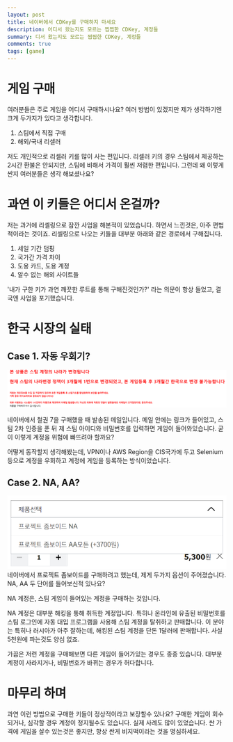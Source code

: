 ```yaml
---
layout: post
title: 네이버에서 CDKey를 구매하지 마세요
description: 어디서 왔는지도 모르는 찝찝한 CDKey, 계정들
summary: 디서 왔는지도 모르는 찝찝한 CDKey, 계정들
comments: true
tags: [game]
---
```


# 게임 구매

여러분들은 주로 게임을 어디서 구매하시나요? 여러 방법이 있겠지만 제가 생각하기엔 크게 두가지가 있다고 생각합니다.

1. 스팀에서 직접 구매
2. 해외/국내 리셀러

저도 개인적으로 리셀러 키를 많이 사는 편입니다. 리셀러 키의 경우 스팀에서 제공하는 2시간 환불은 안되지만, 스팀에 비해서 가격이 훨씬 저렴한 편입니다. 그런데 왜 이렇게 싼지 여러분들은 생각 해보셨나요?

# 과연 이 키들은 어디서 온걸까?

저는 과거에 리셀링으로 잠깐 사업을 해본적이 있었습니다. 하면서 느낀것은, 아주 편법적이라는 것이죠. 리셀링으로 나오는 키들을 대부분 아래와 같은 경로에서 구해집니다.

1. 세일 기간 덤핑
2. 국가간 가격 차이
3. 도용 카드, 도용 계정
4. 알수 없는 해외 사이트들

'내가 구한 키가 과연 깨끗한 루트를 통해 구해진것인가?' 라는 의문이 항상 들었고, 결국엔 사업을 포기했습니다.

# 한국 시장의 실태

## Case 1. 자동 우회기?

![Steam subscription country changer](/images/2023-02-08-dont-buy-cdkey/Screenshot%202023-02-09%20003939.png)

네이버에서 철권 7을 구매했을 때 발송된 메일입니다. 메일 안에는 링크가 들어있고, 스팀 2차 인증을 푼 뒤 제 스팀 아이디와 비밀번호를 입력하면 게임이 들어와있습니다. 굳이 이렇게 계정을 위험에 빠뜨려야 할까요?

어떻게 동작할지 생각해봤는데, VPN이나 AWS Region을 CIS국가에 두고 Selenium 등으로 계정을 우회하고 계정에 게임을 등록하는 방식이었습니다.

## Case 2. NA, AA?

![](/images/2023-02-08-dont-buy-cdkey/Screenshot%202023-02-09%20005004.png)
네이버에서 프로젝트 좀보이드를 구매하려고 했는데, 제게 두가지 옵션이 주어졌습니다. NA, AA 두 단어를 들어보신적 있나요?

NA 계정은, 스팀 게임이 들어있는 계정을 구매하는 것입니다.

NA 계정은 대부분 해킹을 통해 취득한 계정입니다. 특히나 온라인에 유출된 비밀번호를 스팀 로그인에 자동 대입 프로그램을 사용해 스팀 계정을 탈취하고 판매합니다. 이 분야는 특히나 러시아가 아주 잘하는데, 해킹된 스팀 계정을 단돈 1달러에 판매합니다. 사실 5천원에 파는것도 양심 없죠.

가끔은 저런 계정을 구매해보면 다른 게임이 들어가있는 경우도 종종 있습니다. 대부분 계정이 사라지거나, 비밀번호가 바뀌는 경우가 허다합니다.

# 마무리 하며

과연 이런 방법으로 구매한 키들이 정상적이라고 보장할수 있나요? 구매한 게임이 회수되거나, 심각할 경우 계정이 정지될수도 있습니다. 실제 사례도 많이 있었습니다. 싼 가격에 게임을 살수 있는것은 좋지만, 항상 싼게 비지떡이라는 것을 명심하세요.
